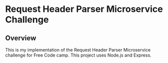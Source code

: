 # Request Header Parser Microservice Challenge

## Overview

This is my implementation of the Request Header Parser Microservice challenge for Free Code camp. This project
uses Node.js and Express.

